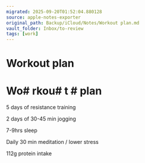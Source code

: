 ```yaml
---
migrated: 2025-09-20T01:52:04.880128
source: apple-notes-exporter
original_path: Backup/iCloud/Notes/Workout plan.md
vault_folder: Inbox/to-review
tags: [work]
---
```

# Workout plan

# Wo# rkou# t # plan

5 days of resistance training

2 days of 30-45 min jogging

7-9hrs sleep

Daily 30 min meditation / lower stress

112g protein intake


